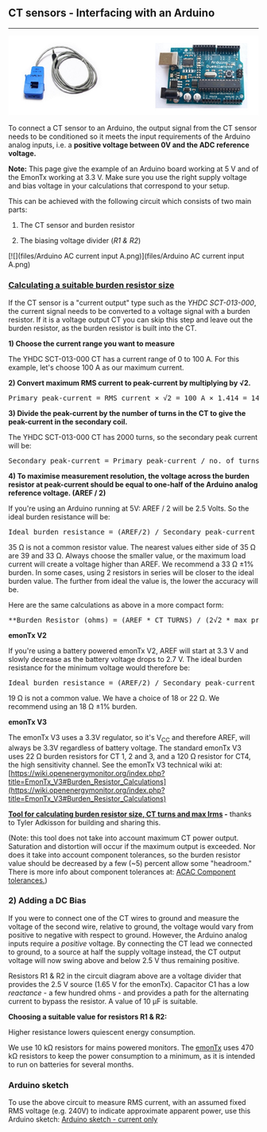 ## CT sensors - Interfacing with an Arduino

***

![](files/ctarduino.jpg)

To connect a CT sensor to an Arduino, the output signal from the CT sensor needs to be conditioned so it meets the input requirements of the Arduino analog inputs, i.e. a **positive voltage between 0V and the ADC reference voltage.**

**Note:** This page give the example of an Arduino board working at 5 V and of the EmonTx working at 3.3 V. Make sure you use the right supply voltage and bias voltage in your calculations that correspond to your setup.

This can be achieved with the following circuit which consists of two main parts: 

1.  The CT sensor and burden resistor

2.  The biasing voltage divider (_R1 & R2_)

[![](files/Arduino AC current input A.png)](files/Arduino AC current input A.png)

### **<u>Calculating a suitable burden resistor size</u>**

If the CT sensor is a "current output" type such as the _YHDC SCT-013-000_, the current signal needs to be converted to a voltage signal with a burden resistor. If it is a voltage output CT you can skip this step and leave out the burden resistor, as the burden resistor is built into the CT.

**1) Choose the current range you want to measure**

The YHDC SCT-013-000 CT has a current range of 0 to 100 A. For this example, let's choose 100 A as our maximum current.

**2) Convert maximum RMS current to peak-current by multiplying by √2.**

<pre>Primary peak-current = RMS current × √2 = 100 A × 1.414 = 141.4A</pre>

**3) Divide the peak-current by the number of turns in the CT to give the peak-current in the secondary coil.**

The YHDC SCT-013-000 CT has 2000 turns, so the secondary peak current will be:

<pre>Secondary peak-current = Primary peak-current / no. of turns = 141.4 A / 2000 = 0.0707A</pre>

**4) To maximise measurement resolution, the voltage across the burden resistor at peak-current should be equal to one-half of the Arduino analog reference voltage. (AREF / 2)**

If you're using an Arduino running at 5V: AREF / 2 will be 2.5 Volts. So the ideal burden resistance will be:

<pre>Ideal burden resistance = (AREF/2) / Secondary peak-current = 2.5 V / 0.0707 A = 35.4 Ω
</pre>

35 Ω is not a common resistor value. The nearest values either side of 35 Ω are 39 and 33 Ω. Always choose the smaller value, or the maximum load current will create a voltage higher than AREF. We recommend a 33 Ω ±1% burden. In some cases, using 2 resistors in series will be closer to the ideal burden value. The further from ideal the value is, the lower the accuracy will be.

Here are the same calculations as above in a more compact form:

<pre>**Burden Resistor (ohms) = (AREF * CT TURNS) / (2√2 * max primary current)**</pre>

**emonTx V2**

If you're using a battery powered emonTx V2, AREF will start at 3.3 V and slowly decrease as the battery voltage drops to 2.7 V. The ideal burden resistance for the minimum voltage would therefore be:

<pre>Ideal burden resistance = (AREF/2) / Secondary peak-current = 1.35V / 0.0707A = **19.1 Ω**</pre>

19 Ω is not a common value. We have a choice of 18 or 22 Ω. We recommend using an 18 Ω ±1% burden.

**emonTx V3**

The emonTx V3 uses a 3.3V regulator, so it's V<sub>CC</sub> and therefore AREF, will always be 3.3V regardless of battery voltage. The standard emonTx V3 uses 22 Ω burden resistors for CT 1, 2 and 3, and a 120 Ω resistor for CT4, the high sensitivity channel. See the emonTx V3 technical wiki at: [https://wiki.openenergymonitor.org/index.php?title=EmonTx_V3#Burden_Resistor_Calculations](https://wiki.openenergymonitor.org/index.php?title=EmonTx_V3#Burden_Resistor_Calculations)

**[Tool for calculating burden resistor size, CT turns and max Irms](https://tyler.anairo.com/?id=5.3.0 ) -** thanks to Tyler Adkisson for building and sharing this.

(Note: this tool does not take into account maximum CT power output. Saturation and distortion will occur if the maximum output is exceeded. Nor does it take into account component tolerances, so the burden resistor value should be decreased by a few (~5) percent allow some "headroom." There is more info about component tolerances at: [ACAC Component tolerances.](https://openenergymonitor.org/emon/buildingblocks/acac-component-tolerances "ACAC Component tolerances"))

### 2) Adding a DC Bias

If you were to connect one of the CT wires to ground and measure the voltage of the second wire, relative to ground, the voltage would vary from positive to negative with respect to ground. However, the Arduino analog inputs require a _positive_ voltage. By connecting the CT lead we connected to ground, to a source at half the supply voltage instead, the CT output voltage will now swing above and below 2.5 V thus remaining positive.

Resistors R1 & R2 in the circuit diagram above are a voltage divider that provides the 2.5 V source (1.65 V for the emonTx). Capacitor C1 has a low _reactance_ - a few hundred ohms - and provides a path for the alternating current to bypass the resistor. A value of 10 μF is suitable.

<!-- The ADC isn't simply an ADC, it has a multiplexer in front of it, which switches between the 6 available input pins. The multiplexer samples the voltage and stores it on the sample & hold capacitor, to be converted by the ADC.

In order to charge that S&H capacitor sufficiently quickly to ensure an accurate reading, the Atmel data sheet tells us that the driving impedance needs to be less than 10 kΩ.

The combination of CT and burden resistor easily satisfies that requirement, but when you add in the Thévenin equivalent of the bias resistors (1.35 V with a source impedance of 235 kΩ for the emonTx), that limit is exceeded by a large margin. Adding the bypass capacitor provides a source to supply the charge that the S&H capacitor needs.

In terms of overcurrent protection, there are protection diodes inside the ADC inputs, which are in turn protected by a 1 kΩ series resistor and parallel transient voltage suppressor diodes (in production versions of the emonTx and emonPi) and yes, by the CT itself saturating. The impedance of the bias network also helps to limit the current in the protection diodes.
(R.Wall)
-->

**Choosing a suitable value for resistors R1 & R2:**

Higher resistance lowers quiescent energy consumption.

We use 10 kΩ resistors for mains powered monitors. The [emonTx](https://openenergymonitor.org/emon/emontx) uses 470 kΩ resistors to keep the power consumption to a minimum, as it is intended to run on batteries for several months.

### **Arduino sketch**

To use the above circuit to measure RMS current, with an assumed fixed RMS voltage (e.g. 240V) to indicate approximate apparent power, use this Arduino sketch: [Arduino sketch - current only](https://openenergymonitor.org/emon/buildingblocks/arduino-sketch-current-only)
